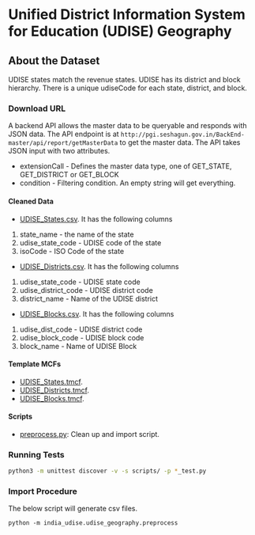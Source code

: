 # Unified District Information System for Education (UDISE) Geography

## About the Dataset
UDISE states match the revenue states. UDISE has its district and block hierarchy. There is a unique udiseCode for each state, district, and block. 

### Download URL
A backend API allows the master data to be queryable and responds with JSON data. The API endpoint is at
`http://pgi.seshagun.gov.in/BackEnd-master/api/report/getMasterData` to get the master data. The API takes JSON input with two attributes.

- extensionCall - Defines the master data type, one of GET_STATE, GET_DISTRICT or GET_BLOCK 
- condition - Filtering condition. An empty string will get everything.


#### Cleaned Data

- [UDISE_States.csv](UDISE_States.csv).
It has the following columns
1. state_name - the name of the state
2. udise_state_code - UDISE code of the state
3. isoCode - ISO Code of the state  

- [UDISE_Districts.csv](UDISE_Districts.csv).
It has the following columns
1. udise_state_code - UDISE state code
2. udise_district_code - UDISE district code
3. district_name - Name of the UDISE district


- [UDISE_Blocks.csv](UDISE_Blocks.csv).
It has the following columns
1. udise_dist_code - UDISE district code
2. udise_block_code - UDISE block code
3. block_name -  Name of UDISE Block 

#### Template MCFs
- [UDISE_States.tmcf](UDISE_States.tmcf).
- [UDISE_Districts.tmcf](UDISE_Districts.tmcf).
- [UDISE_Blocks.tmcf](UDISE_Blocks.tmcf).

#### Scripts
- [preprocess.py](preprocess.py): Clean up and import script.


### Running Tests

```bash
python3 -m unittest discover -v -s scripts/ -p *_test.py
```

### Import Procedure

The below script will generate csv files.

`python -m india_udise.udise_geography.preprocess`
